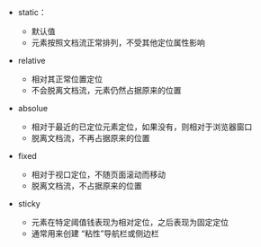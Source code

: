 - static：

  - 默认值
  - 元素按照文档流正常排列，不受其他定位属性影响

- relative

  - 相对其正常位置定位
  - 不会脱离文档流，元素仍然占据原来的位置

- absolue

  - 相对于最近的已定位元素定位，如果没有，则相对于浏览器窗口
  - 脱离文档流，不再占据原来的位置

- fixed

  - 相对于视口定位，不随页面滚动而移动
  - 脱离文档流，不占据原来的位置

- sticky
  - 元素在特定阈值钱表现为相对定位，之后表现为固定定位
  - 通常用来创建 “粘性”导航栏或侧边栏
